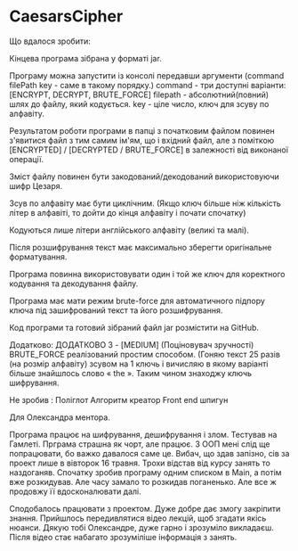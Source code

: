 # CaesarsCipher
Що вдалося зробити:

Кінцева програма зібрана у форматі jar. 

Програму можна запустити із консолі передавши аргументи (command filePath key - саме в такому порядку.) 
command - три доступні варіанти: [ENCRYPT, DECRYPT, BRUTE_FORCE]
filepath - абсолютний(повний) шлях до файлу, який кодується.
key - ціле число, ключ для зсуву по алфавіту.

Результатом роботи програми в папці з початковим файлом повинен з'явитися файл з тим самим ім'ям, що і вхідний файл, але з поміткою [ENCRYPTED] / [DECRYPTED / BRUTE_FORCE] в залежності від виконаної операції.

Зміст файлу повинен бути закодований/декодований використовуючи шифр Цезаря.

Зсув по алфавіту має бути циклічним.
(Якщо ключ більше ніж кількість літер в алфавіті, то дойти до кінця алфавіту і почати спочатку)

Кодуються лише літери англійського алфавіту (великі та малі).

Після розшифрування текст має максимально зберегти оригінальне форматування.

Програма повинна використовувати один і той же ключ для коректного кодування та декодування файлу.

Програма має мати режим brute-force для автоматичного підпору ключа під зашифрований текст та його розшифрування.

Код програми та готовий зібраний файл jar розмістити на GitHub.

Додатково:
ДОДАТКОВО 3 - [MEDIUM] (Поціновувач зручності)
BRUTE_FORCE реалізований простим способом. (Гоняю текст 25 разів (на розмір алфавіту) зсувом на 1 ключь  і вичисляю в якому варіанті більше знайшлось слово « the ».  Таким чином знаходжу ключь шифрування. 


Не зробив :
Поліглот
Алгоритм креатор
Front end шпигун


Для Олександра ментора. 

Програма працює на шифрування, дешифрування і злом. Тестував на Гамлеті. 
Прграма страшна як чорт, але працює. 
З ООП мені слід ще попрацювати, бо важко давалося саме це. 
Вибач, що здав запізно, сів за проект лише в вівторок 16 травня. Трохи відстав від курсу занять то наздоганяв. 
Спочатку зробив програму одним списком в Main, а потім вже розкидував. Але часу замало то розкидав поганенько. Але все ж продовжу її вдосконалювати далі. 

Сподобалось працювати з проектом. Дуже добре дає змогу закріпити знання. Прийшлось передивлятися відео лекцій, щоб згадати якісь нюанси. 
Дякую тобі Олександре, дуже гарно і зрозуміло викладаєш. Після відео стає набагато зрозуміліше інформація з занять. 
